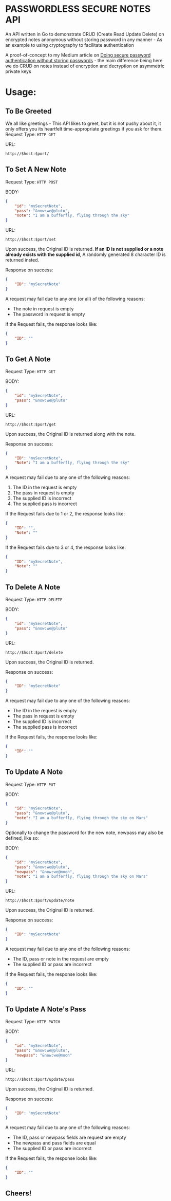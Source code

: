 # PASSWORDLESS SECURE NOTES API

An API written in Go to demonstrate CRUD (Create Read Update Delete) on encrypted notes anonymous without storing password in any manner - As an example to using cryptography to facilitate authentication

A proof-of-concept to my Medium article on [Doing secure password authentication without storing passwords](https://medium.com/@sidharth.soni525/doing-secure-password-authentication-without-storing-passwords-part-1-7b6024843763) - the main difference being here we do CRUD on notes instead of encryption and decryption on asymmetric private keys

# Usage:

## To Be Greeted

We all like greetings - This API likes to greet, but it is not pushy about it, it only offers you its heartfelt time-appropriate greetings if you ask for them. 
Request Type: `HTTP GET`

URL:
```
http://$host:$port/
```



## To Set A New Note

Request Type: `HTTP POST`

BODY:
```json
{
    "id": "mySecretNote",
    "pass": "&now:we@pluto",
    "note": "I am a bufferfly, flying through the sky"
}
```

URL:
```
http://$host:$port/set
```


Upon success, the Original ID is returned. **If an ID is not supplied or a note already exists with the supplied id**, A randomly generated 8 character ID is returned insted.

Response on success:
```json
{
    "ID": "mySecretNote"
}
```


A request may fail due to any one (or all) of the following reasons:

  * The note in request is empty
  * The password in request is empty

If the Request fails, the response looks like:
```json
{
    "ID": ""
}
```



## To Get A Note

Request Type: `HTTP GET`

BODY:
```json
{
    "id": "mySecretNote",
    "pass": "&now:we@pluto"
}
```

URL:
```
http://$host:$port/get
```


Upon success, the Original ID is returned along with the note.

Response on success:
```json
{
    "ID": "mySecretNote",
    "Note": "I am a bufferfly, flying through the sky"
}
```


A request may fail due to any one of the following reasons:

  1. The ID in the request is empty
  2. The pass in request is empty
  3. The supplied ID is incorrect
  4. The supplied pass is incorrect

If the Request fails due to 1 or 2, the response looks like:
```json
{
    "ID": "",
    "Note": ""
}
```

If the Request fails due to 3 or 4, the response looks like:
```json
{
    "ID": "mySecretNote",
    "Note": ""
}
```



## To Delete A Note

Request Type: `HTTP DELETE`

BODY:
```json
{
    "id": "mySecretNote",
    "pass": "&now:we@pluto"
}
```

URL:
```
http://$host:$port/delete
```


Upon success, the Original ID is returned.

Response on success:
```json
{
    "ID": "mySecretNote"
}
```


A request may fail due to any one of the following reasons:

  * The ID in the request is empty
  * The pass in request is empty
  * The supplied ID is incorrect
  * The supplied pass is incorrect

If the Request fails, the response looks like:
```json
{
    "ID": ""
}
```



## To Update A Note

Request Type: `HTTP PUT`

BODY:
```json
{
    "id": "mySecretNote",
    "pass": "&now:we@pluto",
    "note": "I am a bufferfly, flying through the sky on Mars"
}
```

Optionally to change the password for the new note, newpass may also be defined, like so:

BODY:
```json
{
    "id": "mySecretNote",
    "pass": "&now:we@pluto",
    "newpass": "&now:we@moon",
    "note": "I am a bufferfly, flying through the sky on Mars"
}
```

URL:
```
http://$host:$port/update/note
```


Upon success, the Original ID is returned.

Response on success:
```json
{
    "ID": "mySecretNote"
}
```


A request may fail due to any one of the following reasons:

  * The ID, pass or note in the request are empty
  * The supplied ID or pass are incorrect

If the Request fails, the response looks like:
```json
{
    "ID": ""
}
```



## To Update A Note's Pass

Request Type: `HTTP PATCH`

BODY:
```json
{
    "id": "mySecretNote",
    "pass": "&now:we@pluto",
    "newpass": "&now:we@moon"
}
```

URL:
```
http://$host:$port/update/pass
```


Upon success, the Original ID is returned.

Response on success:
```json
{
    "ID": "mySecretNote"
}
```


A request may fail due to any one of the following reasons:

  * The ID, pass or newpass fields are request are empty
  * The newpass and pass fields are equal
  * The supplied ID or pass are incorrect

If the Request fails, the response looks like:
```json
{
    "ID": ""
}
```

## Cheers!
